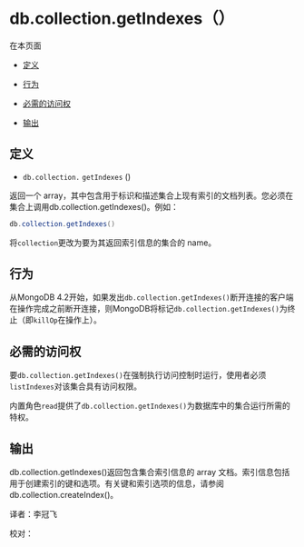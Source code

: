 # [ ](#)db.collection.getIndexes（）

[]()

在本页面

*   [定义](#definition)

*   [行为](#behavior)

*   [必需的访问权](#required-access)

*   [输出](#output)

## <span id="definition">定义</span>

*   `db.collection.`  `getIndexes` ()

返回一个 array，其中包含用于标识和描述集合上现有索引的文档列表。您必须在集合上调用db.collection.getIndexes()。例如：

```powershell
db.collection.getIndexes()
```

将`collection`更改为要为其返回索引信息的集合的 name。

## <span id="behavior">行为</span>

从MongoDB 4.2开始，如果发出`db.collection.getIndexes()`断开连接的客户端在操作完成之前断开连接，则MongoDB将标记`db.collection.getIndexes()`为终止（即`killOp`在操作上）。

## <span id="required-access">必需的访问权</span>

要`db.collection.getIndexes()`在强制执行访问控制时运行，使用者必须`listIndexes`对该集合具有访问权限。

内置角色`read`提供了`db.collection.getIndexes()`为数据库中的集合运行所需的特权。

## <span id="output">输出</span>

db.collection.getIndexes()返回包含集合索引信息的 array 文档。索引信息包括用于创建索引的键和选项。有关键和索引选项的信息，请参阅db.collection.createIndex()。



译者：李冠飞

校对：